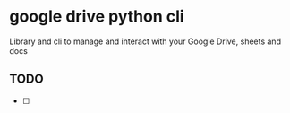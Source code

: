 # google drive python cli

Library and cli to manage and interact with your Google Drive, sheets and docs

## TODO

- [ ]
